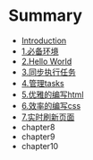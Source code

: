# Summary

* [Introduction](README.md)
* [1.必备环境](chapter1.md)
* [2.Hello World](chapter2.md)
* [3.同步执行任务](chapter3.md)
* [4.管理tasks](chapter4.md)
* [5.优雅的编写html](5pug.md)
* [6.效率的编写css](chapter6.md)
* [7.实时刷新页面](chapter7.md)
* chapter8
* chapter9
* chapter10


